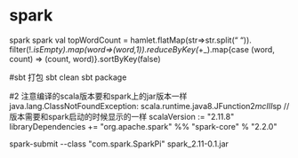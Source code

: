 # spark
spark
spark val topWordCount = hamlet.flatMap(str=>str.split(“ “)). filter(!_.isEmpty).map(word=>(word,1)).reduceByKey(_+_).map{case (word, count) => (count, word)}.sortByKey(false)

#sbt 打包
sbt clean
sbt package

#2
注意编译的scala版本要和spark上的jar版本一样
java.lang.ClassNotFoundException: scala.runtime.java8.JFunction2$mcIII$sp
// 版本需要和spark启动的时候显示的一样
scalaVersion := "2.11.8"
libraryDependencies += "org.apache.spark" %% "spark-core" % "2.2.0"

spark-submit --class "com.spark.SparkPi" spark_2.11-0.1.jar

